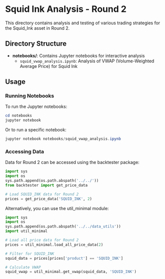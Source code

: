 # Squid Ink Analysis - Round 2

This directory contains analysis and testing of various trading strategies for the Squid_Ink asset in Round 2.

## Directory Structure

- **notebooks/**: Contains Jupyter notebooks for interactive analysis
  - `squid_vwap_analysis.ipynb`: Analysis of VWAP (Volume-Weighted Average Price) for Squid Ink

## Usage

### Running Notebooks

To run the Jupyter notebooks:

```powershell
cd notebooks
jupyter notebook
```

Or to run a specific notebook:

```powershell
jupyter notebook notebooks/squid_vwap_analysis.ipynb
```

### Accessing Data

Data for Round 2 can be accessed using the backtester package:

```python
import sys
import os
sys.path.append(os.path.abspath('../../'))
from backtester import get_price_data

# Load SQUID_INK data for Round 2
prices = get_price_data('SQUID_INK', 2)
```

Alternatively, you can use the util_minimal module:

```python
import sys
import os
sys.path.append(os.path.abspath('../../data_utils'))
import util_minimal

# Load all price data for Round 2
prices = util_minimal.load_all_price_data(2)

# Filter for SQUID_INK
squid_data = prices[prices['product'] == 'SQUID_INK']

# Calculate VWAP
squid_vwap = util_minimal.get_vwap(squid_data, 'SQUID_INK')
```
